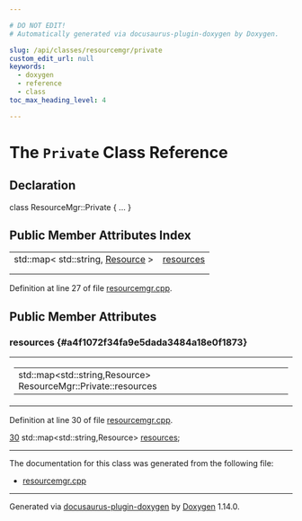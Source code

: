 ```yaml
---

# DO NOT EDIT!
# Automatically generated via docusaurus-plugin-doxygen by Doxygen.

slug: /api/classes/resourcemgr/private
custom_edit_url: null
keywords:
  - doxygen
  - reference
  - class
toc_max_heading_level: 4

---
```


<div class="doxyPage">

# The `Private` Class Reference



## Declaration

<div class="doxyDeclaration">
class ResourceMgr::Private { ... }
</div>

## Public Member Attributes Index

<table class="doxyMembersIndex">

<tr class="doxyMemberIndexItem">
<td class="doxyMemberIndexItemType" align="left" valign="top">std::map&lt; std::string, <a href="/web-doxygen/docs/api/structs/resource">Resource</a> &gt;</td>
<td class="doxyMemberIndexItemName" align="left" valign="top"><a href="#a4f1072f34fa9e5dada3484a18e0f1873">resources</a></td>
</tr>
<tr class="doxyMemberIndexDescription">
<td class="doxyMemberIndexDescriptionLeft"></td>
<td class="doxyMemberIndexDescriptionRight">
</td>
</tr>
<tr class="doxyMemberIndexSeparator">
<td class="doxyMemberIndexSeparator" colspan="2"></td>
</tr>

</table>


Definition at line 27 of file <a href="/web-doxygen/docs/api/files/src/resourcemgr-cpp">resourcemgr.cpp</a>.

<div class="doxySectionDef">

## Public Member Attributes

### resources {#a4f1072f34fa9e5dada3484a18e0f1873}

<div class="doxyMemberItem">
<div class="doxyMemberProto">
<table class="doxyMemberLabels">
<tr class="doxyMemberLabels">
<td class="doxyMemberLabelsLeft">
<table class="doxyMemberName">
<tr>
<td class="doxyMemberName">std::map&lt;std::string,Resource&gt; ResourceMgr::Private::resources</td>
</tr>
</table>
</td>
</tr>
</table>
</div>
<div class="doxyMemberDoc">



Definition at line 30 of file <a href="/web-doxygen/docs/api/files/src/resourcemgr-cpp">resourcemgr.cpp</a>.

<div class="doxyProgramListing">

<div class="doxyCodeLine"><span class="doxyLineNumber"><a href="#a4f1072f34fa9e5dada3484a18e0f1873">30</a></span><span class="doxyLineContent"><span class="doxyHighlight">    std::map&lt;std::string,Resource&gt; <a href="#a4f1072f34fa9e5dada3484a18e0f1873">resources</a>;</span></span></div>

</div>

</div>
</div>

</div>

<hr/>

The documentation for this class was generated from the following file:

<ul>
<li><a href="/web-doxygen/docs/api/files/src/resourcemgr-cpp">resourcemgr.cpp</a></li>
</ul>

<hr/>

<p class="doxyGeneratedBy">Generated via <a href="https://github.com/xpack/docusaurus-plugin-doxygen">docusaurus-plugin-doxygen</a> by <a href="https://www.doxygen.nl">Doxygen</a> 1.14.0.</p>

</div>

